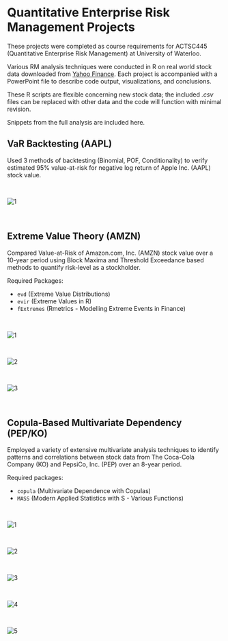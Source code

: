 # Quantitative Enterprise Risk Management Projects

These projects were completed as course requirements for ACTSC445 (Quantitative Enterprise Risk Management) at University of Waterloo.

Various RM analysis techniques were conducted in R on real world stock data downloaded from [Yahoo Finance](https://ca.finance.yahoo.com/). Each project is accompanied with a PowerPoint file to describe code output, visualizations, and conclusions.

These R scripts are flexible concerning new stock data; the included *.csv* files can be replaced with other data and the code will function with minimal revision. 

Snippets from the full analysis are included here.

## VaR Backtesting (AAPL)

Used 3 methods of backtesting (Binomial, POF, Conditionality) to verify estimated 95% value-at-risk for negative log return of Apple Inc. (AAPL) stock value.

<br>

![1](https://scontent.fybz2-2.fna.fbcdn.net/v/t1.15752-9/69324405_3061705534054667_8467236717907148800_n.png?_nc_cat=107&_nc_oc=AQk-cpOOOXysqL4X-wEVYV4d1P1Qc9Cih5HGHzlvXB8wknefPL2BCcJz9omdFTvuI6U&_nc_ht=scontent.fybz2-2.fna&oh=d2454211f2e2dd19d0a822d609d70568&oe=5E0FA8BD) 

<br>

## Extreme Value Theory (AMZN)

Compared Value-at-Risk of Amazon.com, Inc. (AMZN) stock value over a 10-year period using Block Maxima and Threshold Exceedance based methods to quantify risk-level as a stockholder.

Required Packages:

 - ``evd`` (Extreme Value Distributions)
 - ``evir`` (Extreme Values in R)
 - ``fExtremes`` (Rmetrics - Modelling Extreme Events in Finance)

<br>

![1](https://scontent.fybz2-1.fna.fbcdn.net/v/t1.15752-9/69266237_512920856131692_9163907858159370240_n.png?_nc_cat=100&_nc_oc=AQkrMeVAGO68RRflD4SGqMS_R8_0EOcddd17TfRqiNLLjs2k49qcctzpWG1jnqNPELA&_nc_ht=scontent.fybz2-1.fna&oh=993a430ca435b6b6faf565708fe9b399&oe=5DC907AF)

<br>

![2](https://scontent.fybz2-2.fna.fbcdn.net/v/t1.15752-9/70321442_358944651654615_3944296947292045312_n.png?_nc_cat=104&_nc_oc=AQk4wUZaRKQwFQ1BuurMqPowL1A5xoLkdBnilwrZjpdKPPv4bLez5yCGOceryHa9MPk&_nc_ht=scontent.fybz2-2.fna&oh=03ac8f9d36a4c7a1a7651b075902e799&oe=5E00796E)

<br>

![3](https://scontent.fybz2-2.fna.fbcdn.net/v/t1.15752-9/69252816_981900662151564_8994899804140077056_n.png?_nc_cat=105&_nc_oc=AQkQxgezLQBqzKUjRfYUN6kt-ZG0nlFgxK4AUSiRDXxFJO8xMPqlmM1B_bQdUZUaQyY&_nc_ht=scontent.fybz2-2.fna&oh=d34c284b7d93e9e6dda2563b61b5db52&oe=5E070699)

<br>

## Copula-Based Multivariate Dependency (PEP/KO)
Employed a variety of extensive multivariate analysis techniques to identify patterns and correlations between stock data from The Coca-Cola Company (KO) and PepsiCo, Inc. (PEP) over an 8-year period.

Required packages:

 - ``copula`` (Multivariate Dependence with Copulas)
 - ``MASS`` (Modern Applied Statistics with S - Various Functions)
 
 <br>
 
 ![1](https://scontent.fybz2-2.fna.fbcdn.net/v/t1.15752-9/69277767_897903000560910_2766183230406131712_n.png?_nc_cat=107&_nc_oc=AQnH-1ihFGC8sSgzHDbSugL1D0i1V9EVQnY54RzHtavenZH_oEU0gmNFjo6Z3bPdc4g&_nc_ht=scontent.fybz2-2.fna&oh=5ed890f50963088aba6a71eea09e06b5&oe=5DD218FE)

<br>

![2](https://scontent.fybz2-1.fna.fbcdn.net/v/t1.15752-9/69321046_1364029317082794_1605621125008588800_n.png?_nc_cat=110&_nc_oc=AQkgHs6X9aHA9n5-RgNhBdAKTcqMGaY-HcZun7gN3NiKF9n6ALbqS5JrFpjkFCXjdwY&_nc_ht=scontent.fybz2-1.fna&oh=fb09700c774c53877eff517dc70b3582&oe=5E0FC2CD)

<br>

![3](https://scontent.fybz2-1.fna.fbcdn.net/v/t1.15752-9/69687735_498233177673180_953753928242036736_n.png?_nc_cat=108&_nc_oc=AQlWl45InX6vqyFVF28w759WPPS1O9WvOzHc5Xpf9Wng3p3VXTxIBMocA5LKYUcLBvc&_nc_ht=scontent.fybz2-1.fna&oh=ba4e0dbc027e036017d202329b397404&oe=5E0D30B6)

<br>

![4](https://scontent.fybz2-1.fna.fbcdn.net/v/t1.15752-9/69668283_373776653504542_7766912725149548544_n.png?_nc_cat=100&_nc_oc=AQlGZAp3WFxIQlZJHpCA4umFWqojwZOjn3cOx-ReL-RxVyKqTH6P6Wlag4B7nU6eMrM&_nc_ht=scontent.fybz2-1.fna&oh=e4973fc2059585c1e29d8ae44c0f1ed8&oe=5E070167)

<br>

![5](https://scontent.fybz2-2.fna.fbcdn.net/v/t1.15752-9/69170956_741445246313374_400854941322706944_n.png?_nc_cat=102&_nc_oc=AQlsOViMR4KcW_99b4uXUqSNT9kljyELojdQ9Q6U-O36fTgzuWJtqI21IC2Zhc7xfOI&_nc_ht=scontent.fybz2-2.fna&oh=6fa0f309105a287ab1a033f43eb26b68&oe=5DCC1074)
